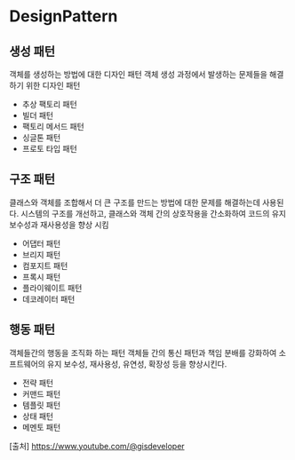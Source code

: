 # DesignPattern

## 생성 패턴
객체를 생성하는 방법에 대한 디자인 패턴
객체 생성 과정에서 발생하는 문제들을 해결하기 위한 디자인 패턴

* 추상 팩토리 패턴
* 빌더 패턴
* 팩토리 메서드 패턴
* 싱글톤 패턴
* 프로토 타입 패턴

## 구조 패턴
클래스와 객체를 조합해서 더 큰 구조를 만드는 방법에 대한 문제를 해결하는데 사용된다.
시스템의 구조를 개선하고, 클래스와 객체 간의 상호작용을 간소화하여 코드의 유지보수성과 재사용성을 향상 시킴

* 어댑터 패턴
* 브리지 패턴
* 컴포지트 패턴
* 프록시 패턴
* 플라이웨이트 패턴 
* 데코레이터 패턴

## 행동 패턴
객체들간의 행동을 조직화 하는 패턴
객체들 간의 통신 패턴과 책임 분배를 강화하여 소프트웨어의 유지 보수성, 재사용성, 유연성, 확장성 등을 향상시킨다.

* 전략 패턴
* 커맨드 패턴
* 템플릿 패턴
* 상태 패턴
* 메멘토 패턴

[출처] https://www.youtube.com/@gisdeveloper
